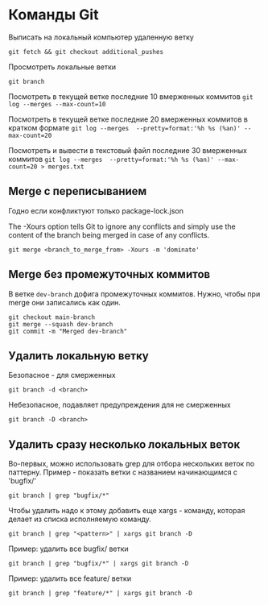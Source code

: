 # Команды Git

Выписать на локальный компьютер удаленную ветку

`git fetch && git checkout additional_pushes`

Просмотреть локальные ветки

`git branch`

Посмотреть в текущей ветке последние 10 вмерженных коммитов
`git log --merges --max-count=10`

Посмотреть в текущей ветке последние 20 вмерженных коммитов в кратком формате
`git log --merges  --pretty=format:'%h %s (%an)' --max-count=20`

Посмотреть и вывести в текстовый файл последние 30 вмерженных коммитов
`git log --merges  --pretty=format:'%h %s (%an)' --max-count=20 > merges.txt`

## Merge с переписыванием

Годно если конфликтуют только package-lock.json

The -Xours option tells Git to ignore any conflicts and simply use the content of the branch being merged in case of any conflicts. 

`git merge <branch_to_merge_from> -Xours -m 'dominate'`

## Merge без промежуточных коммитов

В ветке `dev-branch` дофига промежуточных коммитов. Нужно, чтобы при merge они записались как один.

```
git checkout main-branch
git merge --squash dev-branch
git commit -m "Merged dev-branch"
```

## Удалить локальную ветку

Безопасное - для смерженных

`git branch -d <branch>`

Небезопасное, подавляет предупреждения для не смерженных

`git branch -D <branch>`

## Удалить сразу несколько локальных веток

Во-первых, можно использовать grep для отбора нескольких веток по паттерну. Пример - показать ветки с названием начинающимся с 'bugfix/'

`git branch | grep "bugfix/*"`

Чтобы удалить надо к этому добавить еще xargs - команду, которая делает из списка исполняемую команду.

`git branch | grep "<pattern>" | xargs git branch -D`

Пример: удалить все bugfix/ ветки

`git branch | grep "bugfix/*" | xargs git branch -D`

Пример: удалить все feature/ ветки

`git branch | grep "feature/*" | xargs git branch -D`
